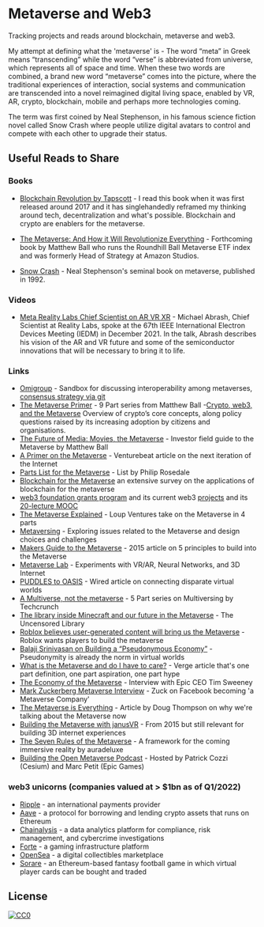 # Metaverse and Web3
Tracking projects and reads around blockchain, metaverse and web3. 

My attempt at defining what the 'metaverse' is - The word “meta” in Greek means “transcending” while the word “verse” is abbreviated from universe, which represents all of space and time. When these two words are combined, a brand new word “metaverse” comes into the picture, where the traditional experiences of interaction, social systems and communication are transcended into a novel reimagined digital living space, enabled by VR, AR, crypto, blockchain, mobile and perhaps more technologies coming. 

The term was first coined by Neal Stephenson, in his famous science fiction novel called Snow Crash where people utilize digital avatars to control and compete with each other to upgrade their status.

## Useful Reads to Share

### Books
- [Blockchain Revolution by Tapscott](https://www.amazon.com/Blockchain-Revolution-Technology-Cryptocurrencies-Changing/dp/1101980141) - I read this book when it was first released around 2017 and it has singlehandedly reframed my thinking around tech, decentralization and what's possible. Blockchain and crypto are enablers for the metaverse.

- [The Metaverse: And How it Will Revolutionize Everything](https://www.amazon.com/Metaverse-How-Will-Revolutionize-Everything/dp/1324092033) - Forthcoming book by Matthew Ball who runs the Roundhill Ball Metaverse ETF index and was formerly Head of Strategy at Amazon Studios.

- [Snow Crash](https://www.amazon.com/Snow-Crash-Neal-Stephenson/dp/0553380958) - Neal Stephenson's seminal book on metaverse, published in 1992.

### Videos
- [Meta Reality Labs Chief Scientist on AR VR XR](https://research.facebook.com/blog/2022/4/reality-labs-chief-scientist-gives-talk-on-augmented-reality-at-the-2021-ieee-international-electron-devices-meeting/) - Michael Abrash, Chief Scientist at Reality Labs, spoke at the 67th IEEE International Electron Devices Meeting (IEDM) in December 2021. In the talk, Abrash describes his vision of the AR and VR future and some of the semiconductor innovations that will be necessary to bring it to life.

### Links
- [Omigroup](https://github.com/omigroup/omigroup) - Sandbox for discussing interoperability among metaverses, [consensus strategy via git](https://hackmd.io/msSrKU3NQv2QO8_aU5IhHQ?view)
- [The Metaverse Primer](https://www.matthewball.vc/the-metaverse-primer) - 9 Part series from Matthew Ball 
-[Crypto, web3, and the Metaverse](https://www.bennettinstitute.cam.ac.uk/wp-content/uploads/2022/03/Policy-brief-Crypto-web3-and-the-metaverse.pdf) Overview of crypto’s core concepts, along policy questions raised by its increasing adoption by citizens and organisations.
- [The Future of Media: Movies, the Metaverse](https://www.joincolossus.com/episodes/69430337/ball-the-future-of-media-movies-the-metaverse-and-more?tab=shownotes) - Investor field guide to the Metaverse by Matthew Ball
- [A Primer on the Metaverse](https://venturebeat.com/2017/04/09/a-primer-on-the-metaverse-the-next-iteration-of-the-internet/) - Venturebeat article on the next iteration of the Internet
- [Parts List for the Metaverse](https://www.highfidelity.com/blog/parts-list-for-the-metaverse) - List by Philip Rosedale
- [Blockchain for the Metaverse](https://arxiv.org/pdf/2203.09738.pdf) an extensive survey on the applications of blockchain for the metaverse
- [web3 foundation grants program](https://github.com/w3f/Grants-Program) and its current web3 [projects](https://web3.foundation/projects/) and its [20-lecture MOOC](https://www.youtube.com/playlist?list=PLxVihxZC42nF_MCN9PTvZMIifRjx9cZ2J)
- [The Metaverse Explained](https://loupventures.com/the-metaverse-explained-part-1-an-inside-look/) - Loup Ventures take on the Metaverse in 4 parts
- [Metaversing](https://metaversing.com/) - Exploring issues related to the Metaverse and design choices and challenges
- [Makers Guide to the Metaverse](https://singularityhub.com/2015/08/26/a-makers-guide-to-the-metaverse/) - 2015 article on 5 principles to build into the Metaverse
- [Metaverse Lab](https://hackaday.io/project/5077/logs) - Experiments with VR/AR, Neural Networks, and 3D Internet
- [PUDDLES to OASIS](https://www.wired.com/story/ready-player-one-vr-metaverse/) - Wired article on connecting disparate virtual worlds
- [A Multiverse, not the metaverse](https://techcrunch.com/2020/02/25/virtual-worlds-intro/) - 5 Part series on Multiversing by Techcrunch
- [The library inside Minecraft and our future in the Metaverse](https://www.domusweb.it/en/news/gallery/2020/03/16/the-library-inside-minecraft-and-our-future-in-the-metaverse.html) - The Uncensored Library
- [Roblox believes user-generated content will bring us the Metaverse](https://venturebeat.com/2020/05/02/roblox-believes-user-generated-content-will-bring-us-the-metaverse/) - Roblox wants players to build the metaverse
- [Balaji Srinivasan on Building a “Pseudonymous Economy”](https://blog.blockstack.org/balaji-srinivasan-on-building-a-pseudonymous-economy/) - Pseudonymity is already the norm in virtual worlds
- [What is the Metaverse and do I have to care?](https://www.theverge.com/22701104/metaverse-explained-fortnite-roblox-facebook-horizon) - Verge article that's one part definition, one part aspiration, one part hype
- [The Economy of the Metaverse](https://medium.com/ggdigest/the-economy-of-the-metaverse-interview-with-epic-ceo-tim-sweeney-1822eed01ddf) - Interview with Epic CEO Tim Sweeney
- [Mark Zuckerberg Metaverse Interview](https://www.theverge.com/22588022/mark-zuckerberg-facebook-ceo-metaverse-interview) - Zuck on Facebook becoming 'a Metaverse Company'
- [The Metaverse is Everything](https://outofscope.bureauofbrightideas.com/the-metaverse-is-everything/) - Article by Doug Thompson on why we're talking about the Metaverse now
- [Building the Metaverse with janusVR](https://www.roadtovr.com/building-metaverse-janusvr/) - From 2015 but still relevant for building 3D internet experiences 
- [The Seven Rules of the Metaverse](https://medium.com/meta-verses/the-seven-rules-of-the-metaverse-7d4e06fa864c) - A framework for the coming immersive reality by auradeluxe
- [Building the Open Metaverse Podcast](https://www.youtube.com/channel/UCCMEsdydTLm-e7gI10v_quA) - Hosted by Patrick Cozzi (Cesium) and Marc Petit (Epic Games)

### web3 unicorns (companies valued at > $1bn as of Q1/2022) 
- [Ripple](https://ripple.com/) - an international payments provider
- [Aave](https://aave.com/) - a protocol for borrowing and lending crypto assets that runs on Ethereum
- [Chainalysis](https://www.chainalysis.com/) - a data analytics platform for compliance, risk management, and cybercrime investigations
- [Forte](https://www.forte.io/) - a gaming infrastructure platform
- [OpenSea](https://opensea.io/) - a digital collectibles marketplace
- [Sorare](https://sorare.com/) - an Ethereum-based fantasy football game in which virtual player cards can be bought and traded

## License

[![CC0](https://i.creativecommons.org/p/zero/1.0/88x31.png)](https://creativecommons.org/publicdomain/zero/1.0/)